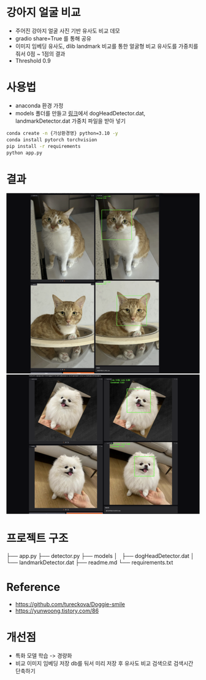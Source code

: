 # 강아지 얼굴 비교

- 주어진 강아지 얼굴 사진 기반 유사도 비교 데모
- gradio share=True 를 통해 공유
- 이미지 임베딩 유사도, dlib landmark 비교를 통한 얼굴형 비교 유사도를 가중치를 줘서 0점 ~ 1점의 결과
- Threshold 0.9

# 사용법
- anaconda 환경 가정
- models 폴더를 만들고 [링크](https://owncloud.cesnet.cz/index.php/s/V0KIPJoUFllpAXh)에서 dogHeadDetector.dat, landmarkDetector.dat 가중치 파일을 받아 넣기

```bash
conda create -n {가상환경명} python=3.10 -y
conda install pytorch torchvision
pip install -r requirements
python app.py
```
# 결과
![결과1](https://github.com/jjlee6496/dog/blob/main/result1.png)
![결과2](https://github.com/jjlee6496/dog/blob/main/result2.png)

# 프로젝트 구조
├── app.py
├── detector.py
├── models
│   ├── dogHeadDetector.dat
│   └── landmarkDetector.dat
├── readme.md
└── requirements.txt

# Reference

- https://github.com/tureckova/Doggie-smile
- https://yunwoong.tistory.com/86


# 개선점
- 특화 모델 학습 -> 경량화
- 비교 이미지 임베딩 저장 db를 둬서 미리 저장 후 유사도 비교 검색으로 검색시간 단축하기
